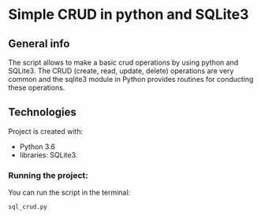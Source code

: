 # Simple CRUD in python and SQLite3

## General info
The script allows to make a basic crud operations by using python and SQLite3. The CRUD (create, read, update, delete) operations are very common and the sqlite3 module in Python provides routines for conducting these operations.

## Technologies
Project is created with:

- Python 3.6
- libraries: SQLite3.

### Running the project:
You can run the script in the terminal:

    sql_crud.py 
